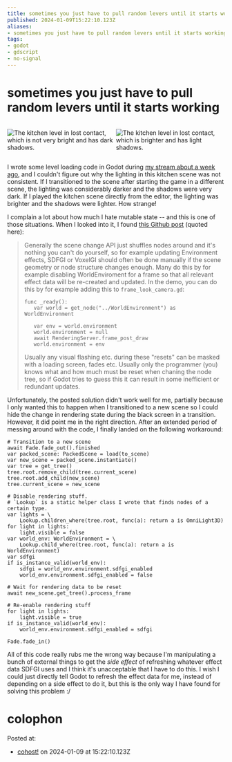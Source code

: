 ```yaml
---
title: sometimes you just have to pull random levers until it starts working
published: 2024-01-09T15:22:10.123Z
aliases:
- sometimes you just have to pull random levers until it starts working
tags:
- godot
- gdscript
- no-signal
---
```


# sometimes you just have to pull random levers until it starts working

<div style="display: grid; grid-template-columns: 1fr 1fr;">

![The kitchen level in lost contact, which is not very bright and has dark shadows.](20240109-dark.png)

![The kitchen level in lost contact, which is brighter and has light shadows.](20240109-normal.png)

</div>

I wrote some level loading code in Godot during [my stream about a week ago](https://vods.exodrifter.space/2024/01/01/1537), and I couldn't figure out why the lighting in this kitchen scene was not consistent. If I transitioned to the scene after starting the game in a different scene, the lighting was considerably darker and the shadows were very dark. If I played the kitchen scene directly from the editor, the lighting was brighter and the shadows were lighter. How strange!

I complain a lot about how much I hate mutable state -- and this is one of those situations. When I looked into it, I found [this Github post](https://github.com/godotengine/godot/issues/85642#issuecomment-1838177612) (quoted here):

> Generally the scene change API just shuffles nodes around and it's nothing you can't do yourself, so for example updating Environment effects, SDFGI or VoxelGI should often be done manually if the scene geometry or node structure changes enough. Many do this by for example disabling WorldEnviroment for a frame so that all relevant effect data will be re-created and updated. In the demo, you can do this by for example adding this to `frame_look_camera.gd`:
>
>```gdscript
>func _ready():
>    var world = get_node("../WorldEnvironment") as WorldEnvironment
>
>    var env = world.environment
>    world.environment = null
>    await RenderingServer.frame_post_draw
>    world.environment = env
>```
>
>Usually any visual flashing etc. during these "resets" can be masked with a loading screen, fades etc. Usually only the programmer (you) knows what and how much must be reset when chaning the node tree, so if Godot tries to guess this it can result in some inefficient or redundant updates.

Unfortunately, the posted solution didn't work well for me, partially because I only wanted this to happen when I transitioned to a new scene so I could hide the change in rendering state during the black screen in a transition.  However, it did point me in the right direction. After an extended period of messing around with the code, I finally landed on the following workaround:

```gdscript
# Transition to a new scene
await Fade.fade_out().finished
var packed_scene: PackedScene = load(to_scene)
var new_scene = packed_scene.instantiate()
var tree = get_tree()
tree.root.remove_child(tree.current_scene)
tree.root.add_child(new_scene)
tree.current_scene = new_scene

# Disable rendering stuff.
# `Lookup` is a static helper class I wrote that finds nodes of a certain type.
var lights = \
	Lookup.children_where(tree.root, func(a): return a is OmniLight3D)
for light in lights:
	light.visible = false
var world_env: WorldEnvironment = \
	Lookup.child_where(tree.root, func(a): return a is WorldEnvironment)
var sdfgi
if is_instance_valid(world_env):
	sdfgi = world_env.environment.sdfgi_enabled
	world_env.environment.sdfgi_enabled = false

# Wait for rendering data to be reset
await new_scene.get_tree().process_frame

# Re-enable rendering stuff
for light in lights:
	light.visible = true
if is_instance_valid(world_env):
	world_env.environment.sdfgi_enabled = sdfgi

Fade.fade_in()
```

All of this code really rubs me the wrong way because I'm manipulating a bunch of external things to get the _side effect_ of refreshing whatever effect data SDFGI uses and I think it's unacceptable that I have to do this. I wish I could just directly tell Godot to refresh the effect data for me, instead of depending on a side effect to do it, but this is the only way I have found for solving this problem :/

# colophon

Posted at:
- [cohost!](https://cohost.org/exodrifter/post/4050360-sometimes-you-just-h) on 2024-01-09 at 15:22:10.123Z
